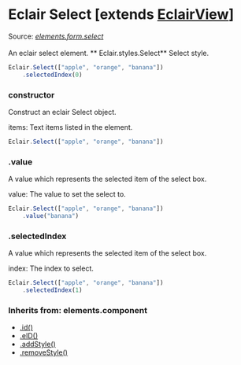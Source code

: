 # Eclair Select [extends [EclairView](https://github.com/SamGarlick/Eclair/tree/main/docs/elements/layout/view.md)]
Source: [_elements.form.select_](https://github.com/SamGarlick/Eclair/tree/main/src/elements/form/select.js)<br/><br/>
An eclair select element.
**
Eclair.styles.Select**  Select style.
```javascript
Eclair.Select(["apple", "orange", "banana"])
    .selectedIndex(0)
```
### constructor
Construct an eclair Select object.

items: Text items listed in the element.
```javascript
Eclair.Select(["apple", "orange", "banana"])
```
### .value
A value which represents the selected item of the select box.

value: The value to set the select to.
```javascript
Eclair.Select(["apple", "orange", "banana"])
    .value("banana")
```
### .selectedIndex
A value which represents the selected item of the select box.

index: The index to select.
```javascript
Eclair.Select(["apple", "orange", "banana"])
    .selectedIndex(1)
```

### Inherits from: elements.component
 - [.id()](https://github.com/SamGarlick/Eclair/tree/main/docs/elements/component.md#id)
 - [.eID()](https://github.com/SamGarlick/Eclair/tree/main/docs/elements/component.md#eID)
 - [.addStyle()](https://github.com/SamGarlick/Eclair/tree/main/docs/elements/component.md#addStyle)
 - [.removeStyle()](https://github.com/SamGarlick/Eclair/tree/main/docs/elements/component.md#removeStyle)